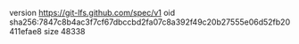 version https://git-lfs.github.com/spec/v1
oid sha256:7847c8b4ac3f7cf67dbccbd2fa07c8a392f49c20b27555e06d52fb20411efae8
size 48338
